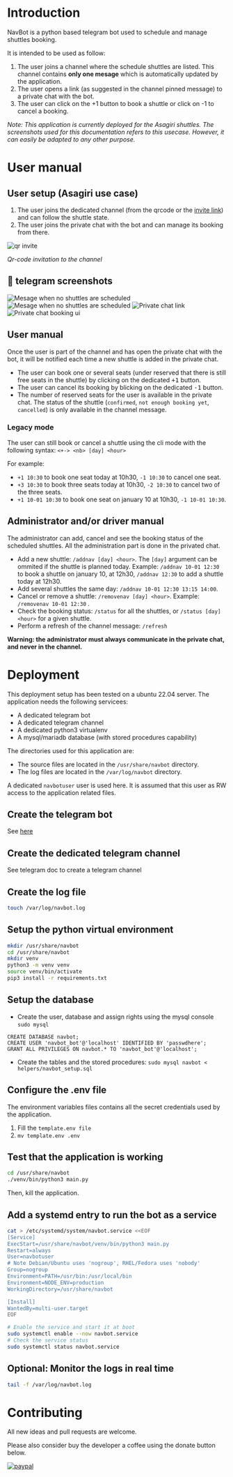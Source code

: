 # Introduction

NavBot is a python based telegram bot used to schedule and manage shuttles booking.

It is intended to be used as follow:
1. The user joins a channel where the schedule shuttles are listed. This channel contains **only one mesage** which is automatically updated by the application.
2. The user opens a link (as suggested in the channel pinned message) to a private chat with the bot.
3. The user can click on the +1 button to book a shuttle or click on -1 to cancel a booking.


*Note: This application is currently deployed for the Asagiri shuttles. The screenshots used for this documentation refers to this usecase. However, it  can easily be adapted to any other purpose.*

# User manual

## User setup (Asagiri use case)

1. The user joins the dedicated channel (from the qrcode or the [invite link](https://t.me/+Yg0MmZnTZG44YThk)) and can follow the shuttle state.
2. The user joins the private chat with the bot and can manage its booking from there.


![qr invite](doc/assets/screenshot/invite_qr.png)

*Qr-code invitation to the channel*

## :eyes: telegram screenshots

![Mesage when no shuttles are scheduled](doc/assets/screenshot/channel_message.png)
![Mesage when no shuttles are scheduled](doc/assets/screenshot/channel_no_shuttle_message.png)
![Private chat link](doc/assets/screenshot/channel_message_link.png)
![Private chat booking ui](doc/assets/screenshot/booking_ui.png)



## User manual

Once the user is part of the channel and has open the private chat with the bot, it will be notified each time a new shuttle is added in the private chat.

- The user can book one or several seats (under reserved that there is still free seats in the shuttle) by clicking on the dedicated <kbd>+1</kbd> button.
- The user can cancel its booking by blicking on the dedicated <kbd>-1</kbd>  button.
- The number of reserved seats for the user is available in the private chat. The status of the shuttle (`confirmed`, `not enough booking yet`, `cancelled`) is  only available in the channel message.


### Legacy mode

The user can still book or cancel a shuttle using the cli mode with the following syntax: `<+-> <nb> [day] <hour>`

For example: 

- `+1 10:30` to book one seat today at 10h30, `-1 10:30` to cancel one seat.
- `+3 10:30` to book three seats today at 10h30, `-2 10:30` to cancel two of the three seats.
- `+1 10-01 10:30` to book one seat on january 10 at 10h30, `-1 10-01 10:30`.

## Administrator and/or driver manual

The administrator can add, cancel and see the booking status of the scheduled shuttles.
All the administration part is done in the privated chat.

- Add a new shuttle: `/addnav [day] <hour>`.  The `[day]` argument can be ommited if the shuttle is planned today. Example: `/addnav 10-01 12:30`
to book a shuttle on january 10, at 12h30, `/addnav 12:30` to add a shuttle today at 12h30.
- Add several shuttles the same day: `/addnav 10-01 12:30 13:15 14:00`.
- Cancel or remove a shuttle: `/removenav [day] <hour>`. Example: `/removenav 10-01 12:30` .
- Check the booking status: `/status` for all the shuttles, or `/status [day] <hour>` for a given shuttle.
- Perform a refresh of the channel message: `/refresh`

**Warning: the administrator must always communicate in the private chat, and never in the channel.**


# Deployment

This deployment setup has been tested on a ubuntu 22.04 server. The application needs the following servicees:

- A dedicated telegram bot
- A dedicated telegram channel
- A dedicated python3 virtualenv
- A mysql/mariadb database (with stored procedures capability)

The directories used for this application are: 

- The source files are located in the `/usr/share/navbot` directory.
- The log files are located in the `/var/log/navbot` directory.

A dedicated `navbotuser` user is used here. It is assumed that this user as RW access to the application related files.

## Create the telegram bot

See [here](https://telegram.me/BotFather)

## Create the dedicated telegram channel

See telegram doc to create a telegram channel

## Create the log file

```bash
touch /var/log/navbot.log
```

## Setup the python virtual environment

```bash
mkdir /usr/share/navbot
cd /usr/share/navbot
mkdir venv
python3 -m venv venv
source venv/bin/activate
pip3 install -r requirements.txt

```

## Setup the database

- Create the user, database and assign rights using the mysql console `sudo mysql`

```mysql
CREATE DATABASE navbot;
CREATE USER 'navbot_bot'@'localhost' IDENTIFIED BY 'passwdhere';
GRANT ALL PRIVILEGES ON navbot.* TO 'navbot_bot'@'localhost';
```

- Create the tables and the stored procedures: `sudo mysql navbot < helpers/navbot_setup.sql`

## Configure the .env file

The environment variables files contains all the secret credentials used by the application.

1. Fill the `template.env file`
2. `mv template.env .env`

## Test that the application is working

```bash
cd /usr/share/navbot
./venv/bin/python3 main.py
```

Then, kill the application.


## Add a systemd entry to run the bot as a service


```bash
cat > /etc/systemd/system/navbot.service <<EOF
[Service]
ExecStart=/usr/share/navbot/venv/bin/python3 main.py
Restart=always
User=navbotuser
# Note Debian/Ubuntu uses 'nogroup', RHEL/Fedora uses 'nobody'
Group=nogroup
Environment=PATH=/usr/bin:/usr/local/bin
Environment=NODE_ENV=production
WorkingDirectory=/usr/share/navbot

[Install]
WantedBy=multi-user.target
EOF

# Enable the service and start it at boot
sudo systemctl enable --now navbot.service
# Check the service status
sudo systemctl status navbot.service
```


## Optional:  Monitor the logs in real time

```bash
tail -f /var/log/navbot.log
```

# Contributing

All new ideas and pull requests are welcome.

Please also consider buy the developer a coffee using the donate button below.

[![paypal](https://www.paypalobjects.com/fr_FR/CH/i/btn/btn_donateCC_LG.gif)](https://www.paypal.com/donate/?hosted_button_id=7U5L2U84YAELC)

